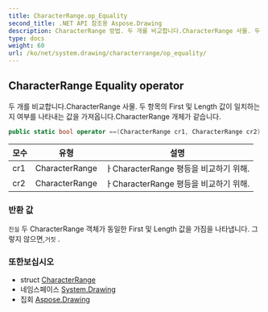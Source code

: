 ```yaml
---
title: CharacterRange.op_Equality
second_title: .NET API 참조용 Aspose.Drawing
description: CharacterRange 방법. 두 개를 비교합니다.CharacterRange 사물. 두 항목의 First 및 Length 값이 일치하는지 여부를 나타내는 값을 가져옵니다.CharacterRange 개체가 같습니다.
type: docs
weight: 60
url: /ko/net/system.drawing/characterrange/op_equality/
---
```

## CharacterRange Equality operator

두 개를 비교합니다.CharacterRange 사물. 두 항목의 First 및 Length 값이 일치하는지 여부를 나타내는 값을 가져옵니다.CharacterRange 개체가 같습니다.

```csharp
public static bool operator ==(CharacterRange cr1, CharacterRange cr2)
```

| 모수 | 유형 | 설명 |
| --- | --- | --- |
| cr1 | CharacterRange | ㅏCharacterRange 평등을 비교하기 위해. |
| cr2 | CharacterRange | ㅏCharacterRange 평등을 비교하기 위해. |

### 반환 값

`진실` 두 CharacterRange 객체가 동일한 First 및 Length 값을 가짐을 나타냅니다. 그렇지 않으면,`거짓` .

### 또한보십시오

* struct [CharacterRange](../)
* 네임스페이스 [System.Drawing](../../characterrange/)
* 집회 [Aspose.Drawing](../../../)


